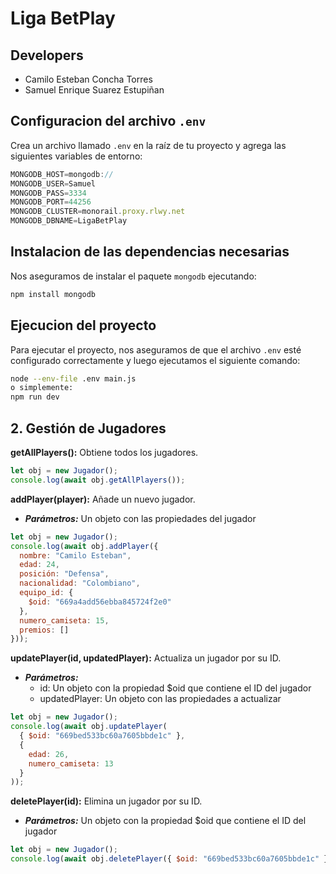 # Liga BetPlay

## **Developers**

- Camilo Esteban Concha Torres
- Samuel Enrique Suarez Estupiñan

## Configuracion del archivo `.env`

Crea un archivo llamado `.env` en la raíz de tu proyecto y agrega las siguientes variables de entorno:

```javascript
MONGODB_HOST=mongodb://
MONGODB_USER=Samuel
MONGODB_PASS=3334
MONGODB_PORT=44256
MONGODB_CLUSTER=monorail.proxy.rlwy.net
MONGODB_DBNAME=LigaBetPlay
```

## Instalacion de las dependencias necesarias

 Nos aseguramos de instalar el paquete `mongodb` ejecutando:

```bash
npm install mongodb
```

## Ejecucion del proyecto

Para ejecutar el proyecto, nos aseguramos de que el archivo `.env` esté configurado correctamente y luego ejecutamos el siguiente comando:

```bash
node --env-file .env main.js
o simplemente:
npm run dev
```



## **2. Gestión de Jugadores**

**getAllPlayers():** Obtiene todos los jugadores.

```javascript
let obj = new Jugador();
console.log(await obj.getAllPlayers());
```

**addPlayer(player):** Añade un nuevo jugador.
* ***Parámetros:*** Un objeto con las propiedades del jugador

```javascript
let obj = new Jugador();
console.log(await obj.addPlayer({
  nombre: "Camilo Esteban",
  edad: 24,
  posición: "Defensa",
  nacionalidad: "Colombiano",
  equipo_id: {
    $oid: "669a4add56ebba845724f2e0"
  },
  numero_camiseta: 15,
  premios: []
}));
```

**updatePlayer(id, updatedPlayer):** Actualiza un jugador por su ID.
* ***Parámetros:*** 
  - id: Un objeto con la propiedad $oid que contiene el ID del jugador
  - updatedPlayer: Un objeto con las propiedades a actualizar

```javascript
let obj = new Jugador();
console.log(await obj.updatePlayer(
  { $oid: "669bed533bc60a7605bbde1c" },
  {
    edad: 26,
    numero_camiseta: 13
  }
));
```

**deletePlayer(id):** Elimina un jugador por su ID.
* ***Parámetros:*** Un objeto con la propiedad $oid que contiene el ID del jugador

```javascript
let obj = new Jugador();
console.log(await obj.deletePlayer({ $oid: "669bed533bc60a7605bbde1c" }));
```
